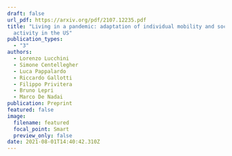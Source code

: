 ```yaml
---
draft: false
url_pdf: https://arxiv.org/pdf/2107.12235.pdf
title: "Living in a pandemic: adaptation of individual mobility and social
  activity in the US"
publication_types:
  - "3"
authors:
  - Lorenzo Lucchini
  - Simone Centellegher
  - Luca Pappalardo
  - Riccardo Gallotti
  - Filippo Privitera
  - Bruno Lepri
  - Marco De Nadai
publication: Preprint
featured: false
image:
  filename: featured
  focal_point: Smart
  preview_only: false
date: 2021-08-01T14:40:42.310Z
---
```

